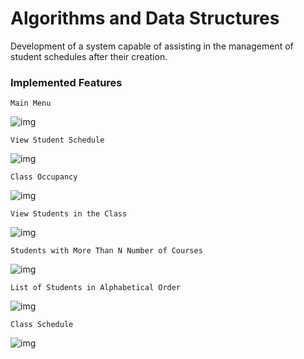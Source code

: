 # Algorithms and Data Structures
Development of a system capable of assisting in the management of student schedules after their creation.



### Implemented Features


    Main Menu

![img](images/menu.png)

    View Student Schedule


![img](images/student_schedule.png)

    Class Occupancy


![img](images/class_occupancy.png)

    View Students in the Class


![img](images/students_in_class.png)

    Students with More Than N Number of Courses


![img](images/students_more_than_N_courses.png)

    List of Students in Alphabetical Order


![img](images/alphabetical_order_students.png)


    Class Schedule

![img](images/class_schedule.png)




